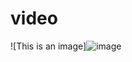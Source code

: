 # video

![This is an image]![image](https://user-images.githubusercontent.com/107684179/185781181-5303339f-a079-40b7-a35f-13e55dab0eec.png)
